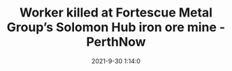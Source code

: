 ---
"title": "Worker killed at Fortescue Metal Group’s Solomon Hub iron ore mine - PerthNow"
"date": "2021-9-30 1:14:0"
"feed_name": "GOOGLENEWSDRILLING"
"feed_website": "https://news.google.com/search?q=drilling%2Bincident&hl=en-US&gl=US&ceid=US:en"
"feed_rss": "https://news.google.com/rss/search?q=drilling%2Bincident&hl=en-US&gl=US&ceid=US:en"
"link": "https://www.perthnow.com.au/business/mining/fmg-mine-closed-after-worker-incident-c-4108983"
"source": "{'href': 'https://www.perthnow.com.au', 'title': 'PerthNow'}"
"file": "_posts/2021-1-1-85f073e702fd1eeb0afb65f7a0df4b1ccfd8fe5e.md"
"accident": "1"
"drilling": "1"
"dead": "1"
"injured": "0"
"arrested": "0"
"where": "mining site"
"causes": "killed"
"place": "perth"
"place_uri": "http://en.wikipedia.org/wiki/Perth"
---